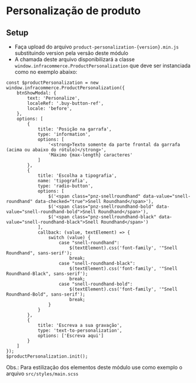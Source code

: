 # Personalização de produto
## Setup
- Faça upload do arquivo `product-personalization-{version}.min.js` substituindo version pela versão deste módulo
- A chamada deste arquivo disponibilizará a classe `window.infracommerce.ProductPersonalization` que deve ser instanciada como no exemplo abaixo:
```
const $productPersonalization = new window.infracommerce.ProductPersonalization({
    btnShowModal: {
        text: 'Personalize',
        localeRef: '.buy-button-ref',
        locale: 'before',
    },
    options: [
        {
            title: 'Posição na garrafa',
            type: 'information',
            options: [
                '<strong>Texto somente da parte frontal da garrafa (acima ou abaixo do rótulo)</strong>',
                'Máximo {max-length} caracteres'
            ]
        },
        {
            title: 'Escolha a tipografia',
            name: 'tipografia',
            type: 'radio-button',
            options: [
                $('<span class="pnz-snellroundhand" data-value="snell-roundhand" data-checked="true">Snell Roundhand</span>'),
                $('<span class="pnz-snellroundhand-bold" data-value="snell-roundhand-bold">Snell Roundhand</span>'),
                $('<span class="pnz-snellroundhand-black" data-value="snell-roundhand-black">Snell Roundhand</span>')
            ],
            callback: (value, textElement) => {
                switch (value) {
                    case "snell-roundhand":
                        $(textElement).css('font-family', '"Snell Roundhand", sans-serif');
                        break;
                    case "snell-roundhand-black":
                        $(textElement).css('font-family', '"Snell Roundhand-Black", sans-serif');
                        break;
                    case "snell-roundhand-bold":
                        $(textElement).css('font-family', '"Snell Roundhand-Bold", sans-serif');
                        break;
                }
            }
        },
        {
            title: 'Escreva a sua gravação',
            type: 'text-to-personalization',
            options: ['Escreva aqui']
        }
    ]
});
$productPersonalization.init();
```


Obs.: Para estilização dos elementos deste módulo use como exemplo o arquivo `src/styles/main.scss`

